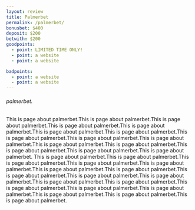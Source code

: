 ```yaml
---
layout: review
title: Palmerbet
permalink: /palmerbet/
bonusbet: $400
deposit: $200
betwith: $200
goodpoints:
  - point: LIMITED TIME ONLY!
  - point: a website
  - point: a website

badpoints:
  - point: a website
  - point: a website
---
```

###### palmerbet.

This is page about palmerbet.This is page about palmerbet.This is page about palmerbet.This is page about palmerbet.This is page about palmerbet.This is page about palmerbet.This is page about palmerbet.This is page about palmerbet.This is page about palmerbet.This is page about palmerbet.This is page about palmerbet.This is page about palmerbet.This is page about palmerbet.This is page about palmerbet.This is page about palmerbet.
This is page about palmerbet.This is page about palmerbet.This is page about palmerbet.This is page about palmerbet.This is page about palmerbet.This is page about palmerbet.This is page about palmerbet.This is page about palmerbet.This is page about palmerbet.This is page about palmerbet.This is page about palmerbet.This is page about palmerbet.This is page about palmerbet.This is page about palmerbet.This is page about palmerbet.This is page about palmerbet.This is page about palmerbet.This is page about palmerbet.
